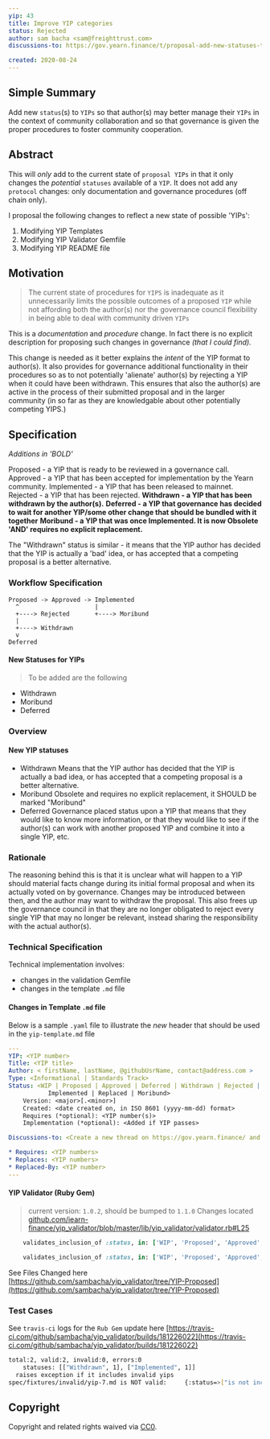 ```yaml
---
yip: 43
title: Improve YIP categories
status: Rejected
author: sam bacha <sam@freighttrust.com>
discussions-to: https://gov.yearn.finance/t/proposal-add-new-statuses-to-yip-proposals-non-protocol-change/3608

created: 2020-08-24
---
```


## Simple Summary

<!--"If you can't explain it simply, you don't understand it well enough." Simply describe the outcome the proposed changes intends to achieve. This should be non-technical and accessible to a casual community member.-->

Add new `status`(s) to `YIPs` so that author(s) may better manage their `YIPs` in the context of community collaboration and so that governance is given the proper procedures to foster community cooperation.

## Abstract

<!--A short (~200 word) description of the proposed change, the abstract should clearly describe the proposed change. This is what *will* be done if the YIP is implemented, not *why* it should be done or *how* it will be done. If the YIP proposes deploying a new contract, write, "we propose to deploy a new contract that will do x".-->

This will _only_ add to the current state of `proposal YIPs` in that it only changes the _potential_ `statuses` available of a `YIP`. It does not add any `protocol` changes: only documentation and governance procedures (off chain only).

I proposal the following changes to reflect a new state of possible 'YIPs':

1. Modifying YIP Templates
2. Modifying YIP Validator Gemfile
3. Modifying YIP README file

## Motivation

<!--This is the problem statement. This is the *why* of the YIP. It should clearly explain *why* the current state of the protocol is inadequate.  It is critical that you explain *why* the change is needed, if the YIP proposes changing how something is calculated, you must address *why* the current calculation is inaccurate or wrong. This is not the place to describe how the YIP will address the issue!-->

> The current state of procedures for `YIPS` is inadequate as it unnecessarily limits the possible outcomes of a proposed `YIP` while not affording both the author(s) nor the governance council flexibility in being able to deal with community driven `YIPs`

This is a _documentation_ and _procedure_ change. In fact there is no explicit description for proposing such changes in governance _(that I could find)._

This change is needed as it better explains the _intent_ of the YIP format to author(s). It also provides for governance additional functionality in their procedures so as to not potentially 'alienate' author(s) by rejecting a YIP when it could have been withdrawn. This ensures that also the author(s) are active in the process of their submitted proposal and in the larger community (in so far as they are knowledgable about other potentially competing YIPS.)

## Specification

_Additions in 'BOLD'_

Proposed - a YIP that is ready to be reviewed in a governance call.
Approved - a YIP that has been accepted for implementation by the Yearn community.
Implemented - a YIP that has been released to mainnet.
Rejected - a YIP that has been rejected.
**Withdrawn - a YIP that has been withdrawn by the author(s).**
**Deferred - a YIP that governance has decided to wait for another YIP/some other change that should be bundled with it together**
**Moribund - a YIP that was once Implemented. It is now Obsolete 'AND' requires no explicit replacement.**

The "Withdrawn" status is similar - it means that the YIP author has decided that the YIP is actually a 'bad' idea, or has accepted that a competing proposal is a better alternative.

### Workflow Specification

```
Proposed -> Approved -> Implemented
  ^                     |
  +----> Rejected       +----> Moribund
  |
  +----> Withdrawn
  v
Deferred
```

#### New Statuses for YIPs

> To be added are the following

- Withdrawn
- Moribund
- Deferred

### Overview

<!--This is a high level overview of *how* the YIP will solve the problem. The overview should clearly describe how the new feature will be implemented.-->

#### New YIP statuses

- Withdrawn
  Means that the YIP author has decided that the YIP is actually a bad idea, or has accepted that a competing proposal is a better alternative.
- Moribund
  Obsolete and requires no explicit replacement, it SHOULD be marked "Moribund"
- Deferred
  Governance placed status upon a YIP that means that they would like to know more information, or that they would like to see if the author(s) can work with another proposed YIP and combine it into a single YIP, etc.

### Rationale

The reasoning behind this is that it is unclear what will happen to a YIP should material facts change during its initial formal proposal and when its actually voted on by governance. Changes may be introduced between then, and the author may want to withdraw the proposal. This also frees up the governance council in that they are no longer obligated to reject every single YIP that may no longer be relevant, instead sharing the responsibility with the actual author(s).

### Technical Specification

<!--
NOTE: NO PROTOCOL CHANGES ARE PROPOSED
THE ONLY TECHNICAL CHANGES ARE IN THE RUBY VALIDATION PROCESS FOR YIPS
-->

Technical implementation involves:

- changes in the validation Gemfile
- changes in the template `.md` file

#### Changes in Template `.md` file

Below is a sample `.yaml` file to illustrate the _new_ header that should be used in the `yip-template.md` file

```yaml
---
YIP: <YIP number>
Title: <YIP title>
Author: < firstName, lastName, @githubUsrName, contact@address.com >
Type: <Informational | Standards Track>
Status: <WIP | Proposed | Approved | Deferred | Withdrawn | Rejected |
           Implemented | Replaced | Moribund>
    Version: <major>[.<minor>]
    Created: <date created on, in ISO 8601 (yyyy-mm-dd) format>
    Requires (*optional): <YIP number(s)>
    Implementation (*optional): <Added if YIP passes>

Discussions-to: <Create a new thread on https://gov.yearn.finance/ and drop the link here>

* Requires: <YIP numbers>
* Replaces: <YIP numbers>
* Replaced-By: <YIP number>
---
```

#### YIP Validator (Ruby Gem)

> current version: `1.0.2`, should be bumped to `1.1.0`
> Changes located [github.com/iearn-finance/yip_validator/blob/master/lib/yip_validator/validator.rb#L25](https://github.com/iearn-finance/yip_validator/blob/master/lib/yip_validator/validator.rb#L25)

```ruby
    validates_inclusion_of :status, in: ['WIP', 'Proposed', 'Approved', 'Implemented', 'Rejected']
```

```ruby
    validates_inclusion_of :status, in: ['WIP', 'Proposed', 'Approved', 'Implemented', 'Rejected', 'Withdrawn', 'Deferred', 'Moribund']
```

See Files Changed here [https://github.com/sambacha/yip_validator/tree/YIP-Proposed](https://github.com/sambacha/yip_validator/tree/YIP-Proposed)

### Test Cases

See `travis-ci` logs for the `Rub Gem` update here [https://travis-ci.com/github/sambacha/yip_validator/builds/181226022](https://travis-ci.com/github/sambacha/yip_validator/builds/181226022)

```bash
total:2, valid:2, invalid:0, errors:0
	statuses: [["Withdrawn", 1], ["Implemented", 1]]
  raises exception if it includes invalid yips
spec/fixtures/invalid/yip-7.md is NOT valid:	 {:status=>["is not included in the list"]}

```

## Copyright

Copyright and related rights waived via [CC0](https://creativecommons.org/publicdomain/zero/1.0/).
